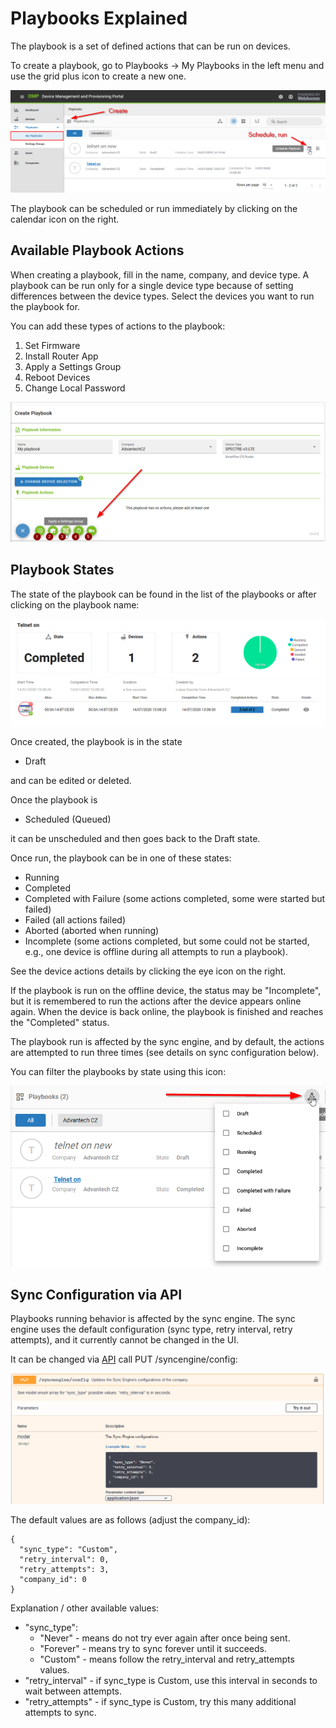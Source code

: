 # Playbooks Explained 

The playbook is a set of defined actions that can be run on devices. 

To create a playbook, go to Playbooks -> My Playbooks in the left menu and use the grid plus icon to create a new one.

![Playbooks](./01.png "Playbooks")

The playbook can be scheduled or run immediately by clicking on the calendar icon on the right.

## Available Playbook Actions

When creating a playbook, fill in the name, company, and device type. A playbook can be run only for a single device type because of setting differences between the device types. Select the devices you want to run the playbook for.

You can add these types of actions to the playbook:

1. Set Firmware
2. Install Router App
3. Apply a Settings Group
4. Reboot Devices
5. Change Local Password

![Playbooks](./02.png "Playbooks")

## Playbook States

The state of the playbook can be found in the list of the playbooks or after clicking on the playbook name:

![Playbooks](./03.png "Playbooks")

Once created, the playbook is in the state
* Draft 

and can be edited or deleted. 

Once the playbook is

* Scheduled (Queued) 

it can be unscheduled and then goes back to the Draft state. 

Once run, the playbook can be in one of these states:

* Running
* Completed
* Completed with Failure (some actions completed, some were started but failed)
* Failed (all actions failed)
* Aborted (aborted when running)
* Incomplete (some actions completed, but some could not be started, e.g., one device is offline during all attempts to run a playbook).

See the device actions details by clicking the eye icon on the right.

If the playbook is run on the offline device, the status may be "Incomplete", but it is remembered to run the actions after the device appears online again. When the device is back online, the playbook is finished and reaches the "Completed" status.

[//]: # (When the playbook is run, it tries to do all the actions planned - does not stop after the first failure, it goes to another device.) 

The playbook run is affected by the sync engine, and by default, the actions are attempted to run three times (see details on sync configuration below).

You can filter the playbooks by state using this icon:

![Playbooks](./04.png "Playbooks")


## Sync Configuration via API

Playbooks running behavior is affected by the sync engine. The sync engine uses the default configuration (sync type, retry interval, retry attempts), and it currently cannot be changed in the UI.

It can be changed via [API](https://api.wadmp.com/#!/apis/cc753663-54c3-447a-b536-6354c3047ae6/detail) call PUT /syncengine/config:

![Playbooks](./05.png "Playbooks")

The default values are as follows (adjust the company_id):

```
{
  "sync_type": "Custom",
  "retry_interval": 0,
  "retry_attempts": 3,
  "company_id": 0
}
```

Explanation / other available values:

* "sync_type": 
  * "Never" - means do not try ever again after once being sent.
  * "Forever" - means try to sync forever until it succeeds.
  * "Custom" - means follow the retry_interval and retry_attempts values.
* "retry_interval" - if sync_type is Custom, use this interval in seconds to wait between attempts.
* "retry_attempts" - if sync_type is Custom, try this many additional attempts to sync.